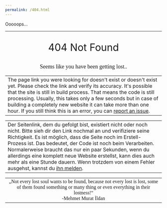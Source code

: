 ```yaml
---
permalink: /404.html
---
```

<p class="ch1">Ooooops...</p><hr />

<p style="text-align:center; font-size:32px">404 Not Found</p>

<p style="text-align:center; font-family:'Germania One', cursive; font-size:18px;">Seems like you have been getting lost..</p>  
<table class="error_table"><tr><td>The page link you were looking for doesn't exist or doesn't exist yet. Please check the link and verify its accuracy. It's possible that the site is still in build process. That means the code is still processing. Usually, this takes only a few seconds but in case of building a completely new website it can take more than one hour. If you still think this is an error, you can <a href="https://github.com/TheMAUN/TheMAUN.github.io/issues">report an issue</a>.</td></tr></table>

<table class="error_table"><tr><td>Der Seitenlink, dem du gefolgt bist, existiert nicht oder noch nicht. Bitte sieh dir den Link nochmal an und verifiziere seine Richtigkeit. Es ist möglich, dass die Seite noch im Erstell-Prozess ist. Das bedeutet, der Code ist noch beim Verarbeiten. Normalerweise braucht das nur ein paar Sekunden, wenn du allerdings eine komplett neue Website erstellst, kann dies auch mehr als eine Stunde dauern. Wenn trotzdem von einem Fehler ausgehst, kannst du <a href="https://github.com/TheMAUN/TheMAUN.github.io/issues">ihn melden</a>.</td></tr></table>

<table><tr><td style="text-align:center; font-family:'Germania One', cursive;">„Not every lost soul wants to be found, because not every lost is lost, some of them found something or many thing or even everything in their lostness!“<br />-Mehmet Murat İldan</td></tr></table>

